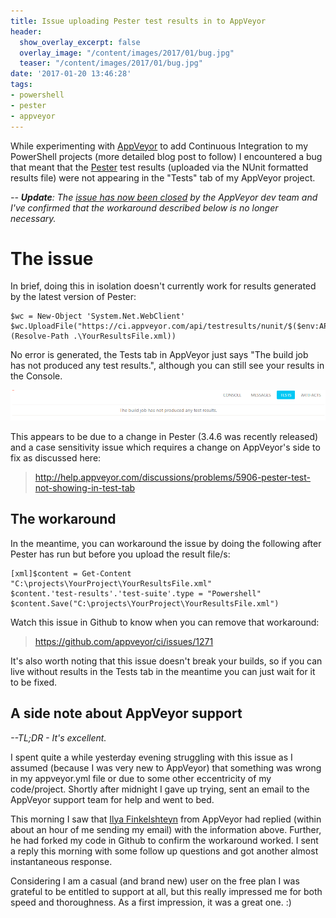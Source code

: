 ```yaml
---
title: Issue uploading Pester test results in to AppVeyor
header:
  show_overlay_excerpt: false
  overlay_image: "/content/images/2017/01/bug.jpg"
  teaser: "/content/images/2017/01/bug.jpg"
date: '2017-01-20 13:46:28'
tags:
- powershell
- pester
- appveyor
---
```

While experimenting with [AppVeyor](https://www.appveyor.com) to add Continuous Integration to my PowerShell projects (more detailed blog post to follow) I encountered a bug that meant that the [Pester](https://github.com/pester/Pester) test results (uploaded via the NUnit formatted results file) were not appearing in the "Tests" tab of my AppVeyor project.

*-- **Update**: The [issue has now been closed](https://github.com/appveyor/ci/issues/1271) by the AppVeyor dev team and I've confirmed that the workaround described below is no longer necessary.*

# The issue

In brief, doing this in isolation doesn't currently work for results generated by the latest version of Pester:

```
$wc = New-Object 'System.Net.WebClient'
$wc.UploadFile("https://ci.appveyor.com/api/testresults/nunit/$($env:APPVEYOR_JOB_ID)", (Resolve-Path .\YourResultsFile.xml))
```
No error is generated, the Tests tab in AppVeyor just says "The build job has not produced any test results.", although you can still see your results in the Console.

![AppVeyor - The build job has not produced and test results](/content/images/2017/01/appveyor-no-test-results.png)

This appears to be due to a change in Pester (3.4.6 was recently released) and a case sensitivity issue which requires a change on AppVeyor's side to fix as discussed here:

> http://help.appveyor.com/discussions/problems/5906-pester-test-not-showing-in-test-tab

## The workaround

In the meantime, you can workaround the issue by doing the following after Pester has run but before you upload the result file/s:

```
[xml]$content = Get-Content "C:\projects\YourProject\YourResultsFile.xml"
$content.'test-results'.'test-suite'.type = "Powershell"
$content.Save("C:\projects\YourProject\YourResultsFile.xml")
```

Watch this issue in Github to know when you can remove that workaround:

> https://github.com/appveyor/ci/issues/1271

It's also worth noting that this issue doesn't break your builds, so if you can live without results in the Tests tab in the meantime you can just wait for it to be fixed.

## A side note about AppVeyor support 
*--TL;DR - It's excellent.*

I spent quite a while yesterday evening struggling with this issue as I assumed (because I was very new to AppVeyor) that something was wrong in my appveyor.yml file or due to some other eccentricity of my code/project. Shortly after midnight I gave up trying, sent an email to the AppVeyor support team for help and went to bed.

This morning I saw that [Ilya Finkelshteyn](https://github.com/IlyaFinkelshteyn) from AppVeyor had replied (within about an hour of me sending my email) with the information above. Further, he had forked my code in Github to confirm the workaround worked. I sent a reply this morning with some follow up questions and got another almost instantaneous response.

Considering I am a casual (and brand new) user on the free plan I was grateful to be entitled to support at all, but this really impressed me for both speed and thoroughness. As a first impression, it was a great one. :)
